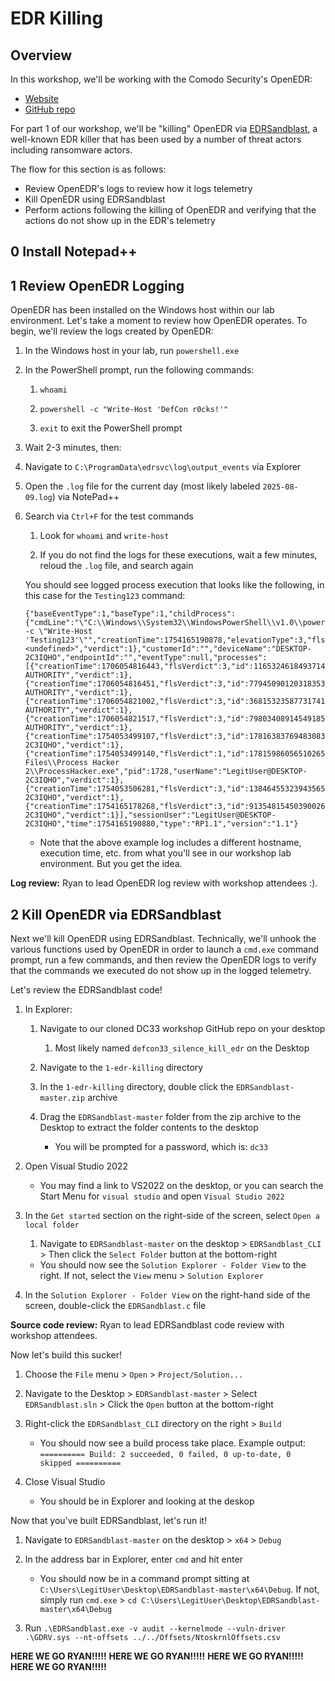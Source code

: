 # EDR Killing

## Overview

In this workshop, we'll be working with the Comodo Security's OpenEDR:
- [Website](https://www.openedr.com/)
- [GitHub repo](https://github.com/ComodoSecurity/openedr)

For part 1 of our workshop, we'll be "killing" OpenEDR via [EDRSandblast](https://github.com/wavestone-cdt/EDRSandblast), a well-known EDR killer that has been used by a number of threat actors including ransomware actors.

The flow for this section is as follows:
- Review OpenEDR's logs to review how it logs telemetry
- Kill OpenEDR using EDRSandblast
- Perform actions following the killing of OpenEDR and verifying that the actions do not show up in the EDR's telemetry

## 0 Install Notepad++



## 1 Review OpenEDR Logging

OpenEDR has been installed on the Windows host within our lab environment. Let's take a moment to review how OpenEDR operates. To begin, we'll review the logs created by OpenEDR:

1. In the Windows host in your lab, run `powershell.exe`

1. In the PowerShell prompt, run the following commands:

    1. `whoami`
  
    1. `powershell -c "Write-Host 'DefCon r0cks!'"`
  
    1. `exit` to exit the PowerShell prompt

1. Wait 2-3 minutes, then:

1. Navigate to `C:\ProgramData\edrsvc\log\output_events` via Explorer

1. Open the `.log` file for the current day (most likely labeled `2025-08-09.log`) via NotePad++

1. Search via `Ctrl+F` for the test commands

    1. Look for `whoami` and `write-host`
  
    1. If you do not find the logs for these executions, wait a few minutes, reloud the `.log` file, and search again
    
    You should see logged process execution that looks like the following, in this case for the `Testing123` command:
    
    ``` 
    {"baseEventType":1,"baseType":1,"childProcess":{"cmdLine":"\"C:\\Windows\\System32\\WindowsPowerShell\\v1.0\\powershell.exe\" -c \"Write-Host 'Testing123'\"","creationTime":1754165190878,"elevationType":3,"flsVerdict":3,"id":11906735664066085287,"imageHash":"044a0cf1f6bc478a7172bf207eef1e201a18ba02","imagePath":"C:\\Windows\\System32\\WindowsPowerShell\\v1.0\\powershell.exe","pid":9136,"scriptContent":"<undefined>","verdict":1},"customerId":"","deviceName":"DESKTOP-2C3IQHO","endpointId":"","eventType":null,"processes":[{"creationTime":1706054816443,"flsVerdict":3,"id":11653246184937143266,"imageHash":"","imagePath":"System","pid":4,"userName":"SYSTEM@NT AUTHORITY","verdict":1},{"creationTime":1706054816451,"flsVerdict":3,"id":7794509012031835316,"imageHash":"d1af138271c0aaf33231ca6b69ec292825e4344f","imagePath":"C:\\Windows\\System32\\smss.exe","pid":288,"userName":"SYSTEM@NT AUTHORITY","verdict":1},{"creationTime":1706054821002,"flsVerdict":3,"id":368153235877317417,"imageHash":"d1af138271c0aaf33231ca6b69ec292825e4344f","imagePath":"C:\\Windows\\System32\\smss.exe","pid":448,"userName":"SYSTEM@NT AUTHORITY","verdict":1},{"creationTime":1706054821517,"flsVerdict":3,"id":7980340891454918504,"imageHash":"0b4a5b6d33b7ce2bae151e2bccd492bd9b3f934a","imagePath":"C:\\Windows\\System32\\winlogon.exe","pid":532,"userName":"SYSTEM@NT AUTHORITY","verdict":1},{"creationTime":1754053499107,"flsVerdict":3,"id":17816383769483083890,"imageHash":"a6a64cc07500e327970d2ffafbbf6f70855f9419","imagePath":"C:\\Windows\\System32\\LaunchTM.exe","pid":2760,"userName":"LegitUser@DESKTOP-2C3IQHO","verdict":1},{"creationTime":1754053499140,"flsVerdict":1,"id":1781598605651026540,"imageHash":"a0bdfac3ce1880b32ff9b696458327ce352e3b1d","imagePath":"C:\\Program Files\\Process Hacker 2\\ProcessHacker.exe","pid":1728,"userName":"LegitUser@DESKTOP-2C3IQHO","verdict":1},{"creationTime":1754053506281,"flsVerdict":3,"id":13846455323943565512,"imageHash":"a879626bd1fa2e96ca8017ce40b10a51668e093d","imagePath":"C:\\Windows\\explorer.exe","pid":3584,"userName":"LegitUser@DESKTOP-2C3IQHO","verdict":1},{"creationTime":1754165178268,"flsVerdict":3,"id":9135481545039002649,"imageHash":"044a0cf1f6bc478a7172bf207eef1e201a18ba02","imagePath":"C:\\Windows\\System32\\WindowsPowerShell\\v1.0\\powershell.exe","pid":1848,"userName":"LegitUser@DESKTOP-2C3IQHO","verdict":1}],"sessionUser":"LegitUser@DESKTOP-2C3IQHO","time":1754165190880,"type":"RP1.1","version":"1.1"}
    ```
    
    - Note that the above example log includes a different hostname, execution time, etc. from what you'll see in our workshop lab environment. But you get the idea.

**Log review:** Ryan to lead OpenEDR log review with workshop attendees :).

## 2 Kill OpenEDR via EDRSandblast

Next we'll kill OpenEDR using EDRSandblast. Technically, we'll unhook the various functions used by OpenEDR in order to launch a `cmd.exe` command prompt, run a few commands, and then review the OpenEDR logs to verify that the commands we executed do not show up in the logged telemetry.

Let's review the EDRSandblast code!

1. In Explorer:

    1. Navigate to our cloned DC33 workshop GitHub repo on your desktop

        1. Most likely named `defcon33_silence_kill_edr` on the Desktop

    1. Navigate to the `1-edr-killing` directory

    1. In the `1-edr-killing` directory, double click the `EDRSandblast-master.zip` archive

    1. Drag the `EDRSandblast-master` folder from the zip archive to the Desktop to extract the folder contents to the desktop
    
        - You will be prompted for a password, which is: `dc33`

1. Open Visual Studio 2022

    - You may find a link to VS2022 on the desktop, or you can search the Start Menu for `visual studio` and open `Visual Studio 2022`
    
1. In the `Get started` section on the right-side of the screen, select `Open a local folder`

    1. Navigate to `EDRSandblast-master` on the desktop > `EDRSandblast_CLI` > Then click the `Select Folder` button at the bottom-right
    
    - You should now see the `Solution Explorer - Folder View` to the right. If not, select the `View` menu > `Solution Explorer`
    
1. In the `Solution Explorer - Folder View` on the right-hand side of the screen, double-click the `EDRSandblast.c` file

**Source code review:** Ryan to lead EDRSandblast code review with workshop attendees.

Now let's build this sucker!

1. Choose the `File` menu > `Open` > `Project/Solution...`

1. Navigate to the Desktop > `EDRSandblast-master` > Select `EDRSandblast.sln` > Click the `Open` button at the bottom-right

1. Right-click the `EDRSandblast_CLI` directory on the right > `Build`

    - You should now see a build process take place. Example output: `========== Build: 2 succeeded, 0 failed, 0 up-to-date, 0 skipped ==========`

1. Close Visual Studio

    - You should be in Explorer and looking at the deskop

Now that you've built EDRSandblast, let's run it!

1. Navigate to `EDRSandblast-master` on the desktop > `x64` > `Debug`

1. In the address bar in Explorer, enter `cmd` and hit enter

    - You should now be in a command prompt sitting at `C:\Users\LegitUser\Desktop\EDRSandblast-master\x64\Debug`. If not, simply run `cmd.exe` > `cd C:\Users\LegitUser\Desktop\EDRSandblast-master\x64\Debug`
    
1. Run `.\EDRSandblast.exe -v audit --kernelmode --vuln-driver .\GDRV.sys --nt-offsets ../../Offsets/NtoskrnlOffsets.csv`

**HERE WE GO RYAN!!!!!**
**HERE WE GO RYAN!!!!!**
**HERE WE GO RYAN!!!!!**
**HERE WE GO RYAN!!!!!**
